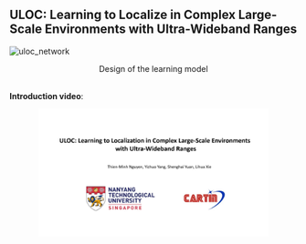 ## ULOC: Learning to Localize in Complex Large-Scale Environments with Ultra-Wideband Ranges

![uloc_network](https://github.com/user-attachments/assets/e5431c4e-ac32-435a-b8ef-5349118211e6)
<div style="text-align: center;">
    Design of the learning model
</div>

<br/>

**Introduction video**:
<div align="center">
    <a href="https://youtu.be/vNIGS4iio8o" target="_blank">
    <img src="uloc_thumbnail.jpg" width=80% />
</div>
